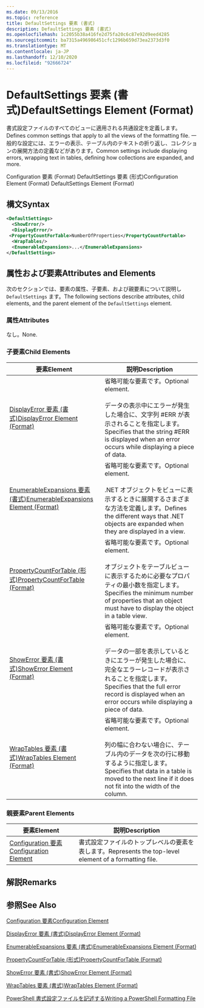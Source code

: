 ```yaml
---
ms.date: 09/13/2016
ms.topic: reference
title: DefaultSettings 要素 (書式)
description: DefaultSettings 要素 (書式)
ms.openlocfilehash: 1c2055b38a416fe2d75fa20c6c87e92d9eed4285
ms.sourcegitcommit: ba7315a496986451cfc1296b659d73ea2373d3f0
ms.translationtype: MT
ms.contentlocale: ja-JP
ms.lasthandoff: 12/10/2020
ms.locfileid: "92666724"
---
```

# <a name="defaultsettings-element-format"></a><span data-ttu-id="f56c5-103">DefaultSettings 要素 (書式)</span><span class="sxs-lookup"><span data-stu-id="f56c5-103">DefaultSettings Element (Format)</span></span>

<span data-ttu-id="f56c5-104">書式設定ファイルのすべてのビューに適用される共通設定を定義します。</span><span class="sxs-lookup"><span data-stu-id="f56c5-104">Defines common settings that apply to all the views of the formatting file.</span></span> <span data-ttu-id="f56c5-105">一般的な設定には、エラーの表示、テーブル内のテキストの折り返し、コレクションの展開方法の定義などがあります。</span><span class="sxs-lookup"><span data-stu-id="f56c5-105">Common settings include displaying errors, wrapping text in tables, defining how collections are expanded, and more.</span></span>

<span data-ttu-id="f56c5-106">Configuration 要素 (Format) DefaultSettings 要素 (形式)</span><span class="sxs-lookup"><span data-stu-id="f56c5-106">Configuration Element (Format) DefaultSettings Element (Format)</span></span>

## <a name="syntax"></a><span data-ttu-id="f56c5-107">構文</span><span class="sxs-lookup"><span data-stu-id="f56c5-107">Syntax</span></span>

```xml
<DefaultSettings>
  <ShowError/>
  <DisplayError/>
 <PropertyCountForTable>NumberOfProperties</PropertyCountFortable>
  <WrapTables/>
  <EnumerableExpansions>...</EnumerableExpansions>
</DefaultSettings>
```

## <a name="attributes-and-elements"></a><span data-ttu-id="f56c5-108">属性および要素</span><span class="sxs-lookup"><span data-stu-id="f56c5-108">Attributes and Elements</span></span>

<span data-ttu-id="f56c5-109">次のセクションでは、要素の属性、子要素、および親要素について説明し `DefaultSettings` ます。</span><span class="sxs-lookup"><span data-stu-id="f56c5-109">The following sections describe attributes, child elements, and the parent element of the `DefaultSettings` element.</span></span>

### <a name="attributes"></a><span data-ttu-id="f56c5-110">属性</span><span class="sxs-lookup"><span data-stu-id="f56c5-110">Attributes</span></span>

<span data-ttu-id="f56c5-111">なし。</span><span class="sxs-lookup"><span data-stu-id="f56c5-111">None.</span></span>

### <a name="child-elements"></a><span data-ttu-id="f56c5-112">子要素</span><span class="sxs-lookup"><span data-stu-id="f56c5-112">Child Elements</span></span>

|<span data-ttu-id="f56c5-113">要素</span><span class="sxs-lookup"><span data-stu-id="f56c5-113">Element</span></span>|<span data-ttu-id="f56c5-114">説明</span><span class="sxs-lookup"><span data-stu-id="f56c5-114">Description</span></span>|
|-------------|-----------------|
|[<span data-ttu-id="f56c5-115">DisplayError 要素 (書式)</span><span class="sxs-lookup"><span data-stu-id="f56c5-115">DisplayError Element (Format)</span></span>](./displayerror-element-format.md)|<span data-ttu-id="f56c5-116">省略可能な要素です。</span><span class="sxs-lookup"><span data-stu-id="f56c5-116">Optional element.</span></span><br /><br /> <span data-ttu-id="f56c5-117">データの表示中にエラーが発生した場合に、文字列 #ERR が表示されることを指定します。</span><span class="sxs-lookup"><span data-stu-id="f56c5-117">Specifies that the string #ERR is displayed when an error occurs while displaying a piece of data.</span></span>|
|[<span data-ttu-id="f56c5-118">EnumerableExpansions 要素 (書式)</span><span class="sxs-lookup"><span data-stu-id="f56c5-118">EnumerableExpansions Element (Format)</span></span>](./enumerableexpansions-element-format.md)|<span data-ttu-id="f56c5-119">省略可能な要素です。</span><span class="sxs-lookup"><span data-stu-id="f56c5-119">Optional element.</span></span><br /><br /> <span data-ttu-id="f56c5-120">.NET オブジェクトをビューに表示するときに展開するさまざまな方法を定義します。</span><span class="sxs-lookup"><span data-stu-id="f56c5-120">Defines the different ways that .NET objects are expanded when they are displayed in a view.</span></span>|
|[<span data-ttu-id="f56c5-121">PropertyCountForTable (形式)</span><span class="sxs-lookup"><span data-stu-id="f56c5-121">PropertyCountForTable (Format)</span></span>](./propertycountfortable-element-format.md)|<span data-ttu-id="f56c5-122">省略可能な要素です。</span><span class="sxs-lookup"><span data-stu-id="f56c5-122">Optional element.</span></span><br /><br /> <span data-ttu-id="f56c5-123">オブジェクトをテーブルビューに表示するために必要なプロパティの最小数を指定します。</span><span class="sxs-lookup"><span data-stu-id="f56c5-123">Specifies the minimum number of properties that an object must have to display the object in a table view.</span></span>|
|[<span data-ttu-id="f56c5-124">ShowError 要素 (書式)</span><span class="sxs-lookup"><span data-stu-id="f56c5-124">ShowError Element (Format)</span></span>](./showerror-element-format.md)|<span data-ttu-id="f56c5-125">省略可能な要素です。</span><span class="sxs-lookup"><span data-stu-id="f56c5-125">Optional element.</span></span><br /><br /> <span data-ttu-id="f56c5-126">データの一部を表示しているときにエラーが発生した場合に、完全なエラーレコードが表示されることを指定します。</span><span class="sxs-lookup"><span data-stu-id="f56c5-126">Specifies that the full error record is displayed when an error occurs while displaying a piece of data.</span></span>|
|[<span data-ttu-id="f56c5-127">WrapTables 要素 (書式)</span><span class="sxs-lookup"><span data-stu-id="f56c5-127">WrapTables Element (Format)</span></span>](./wraptables-element-format.md)|<span data-ttu-id="f56c5-128">省略可能な要素です。</span><span class="sxs-lookup"><span data-stu-id="f56c5-128">Optional element.</span></span><br /><br /> <span data-ttu-id="f56c5-129">列の幅に合わない場合に、テーブル内のデータを次の行に移動するように指定します。</span><span class="sxs-lookup"><span data-stu-id="f56c5-129">Specifies that data in a table is moved to the next line if it does not fit into the width of the column.</span></span>|

### <a name="parent-elements"></a><span data-ttu-id="f56c5-130">親要素</span><span class="sxs-lookup"><span data-stu-id="f56c5-130">Parent Elements</span></span>

|<span data-ttu-id="f56c5-131">要素</span><span class="sxs-lookup"><span data-stu-id="f56c5-131">Element</span></span>|<span data-ttu-id="f56c5-132">説明</span><span class="sxs-lookup"><span data-stu-id="f56c5-132">Description</span></span>|
|-------------|-----------------|
|[<span data-ttu-id="f56c5-133">Configuration 要素</span><span class="sxs-lookup"><span data-stu-id="f56c5-133">Configuration Element</span></span>](./configuration-element-format.md)|<span data-ttu-id="f56c5-134">書式設定ファイルのトップレベルの要素を表します。</span><span class="sxs-lookup"><span data-stu-id="f56c5-134">Represents the top-level element of a formatting file.</span></span>|

## <a name="remarks"></a><span data-ttu-id="f56c5-135">解説</span><span class="sxs-lookup"><span data-stu-id="f56c5-135">Remarks</span></span>

## <a name="see-also"></a><span data-ttu-id="f56c5-136">参照</span><span class="sxs-lookup"><span data-stu-id="f56c5-136">See Also</span></span>

[<span data-ttu-id="f56c5-137">Configuration 要素</span><span class="sxs-lookup"><span data-stu-id="f56c5-137">Configuration Element</span></span>](./configuration-element-format.md)

[<span data-ttu-id="f56c5-138">DisplayError 要素 (書式)</span><span class="sxs-lookup"><span data-stu-id="f56c5-138">DisplayError Element (Format)</span></span>](./displayerror-element-format.md)

[<span data-ttu-id="f56c5-139">EnumerableExpansions 要素 (書式)</span><span class="sxs-lookup"><span data-stu-id="f56c5-139">EnumerableExpansions Element (Format)</span></span>](./enumerableexpansions-element-format.md)

[<span data-ttu-id="f56c5-140">PropertyCountForTable (形式)</span><span class="sxs-lookup"><span data-stu-id="f56c5-140">PropertyCountForTable (Format)</span></span>](./propertycountfortable-element-format.md)

[<span data-ttu-id="f56c5-141">ShowError 要素 (書式)</span><span class="sxs-lookup"><span data-stu-id="f56c5-141">ShowError Element (Format)</span></span>](./showerror-element-format.md)

[<span data-ttu-id="f56c5-142">WrapTables 要素 (書式)</span><span class="sxs-lookup"><span data-stu-id="f56c5-142">WrapTables Element (Format)</span></span>](./wraptables-element-format.md)

[<span data-ttu-id="f56c5-143">PowerShell 書式設定ファイルを記述する</span><span class="sxs-lookup"><span data-stu-id="f56c5-143">Writing a PowerShell Formatting File</span></span>](./writing-a-powershell-formatting-file.md)
